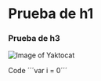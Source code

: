 # Prueba de h1
### Prueba de h3

![Image of Yaktocat](https://octodex.github.com/images/yaktocat.png)

Code
´´´var i = 0´´´
